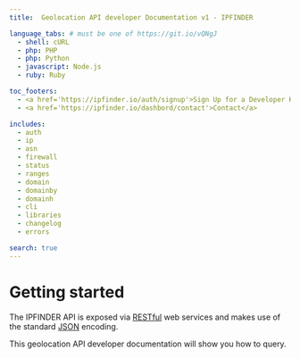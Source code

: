 ```yaml
---
title:  Geolocation API developer Documentation v1 - IPFINDER

language_tabs: # must be one of https://git.io/vQNgJ
  - shell: cURL
  - php: PHP
  - php: Python
  - javascript: Node.js
  - ruby: Ruby

toc_footers:
  - <a href='https://ipfinder.io/auth/signup'>Sign Up for a Developer Key</a>
  - <a href='https://ipfinder.io/dashbord/contact'>Contact</a>

includes:
  - auth
  - ip
  - asn
  - firewall
  - status
  - ranges
  - domain
  - domainby
  - domainh
  - cli
  - libraries
  - changelog
  - errors

search: true
---
```


# Getting started

The IPFINDER API is exposed via [RESTful](http://en.wikipedia.org/wiki/Representational_state_transfer) web services and makes use of the standard [JSON](https://en.wikipedia.org/wiki/JSON) encoding.

This geolocation API developer documentation will show you how to query.
